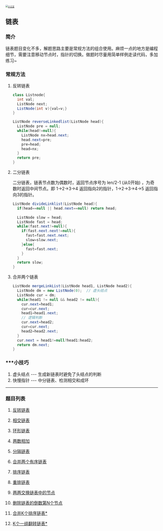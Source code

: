 <p> 
<a href="http://coco66.info:88">
<img src="http://coco66.info:88/leetcode/picture/home.png" alt="小土豆" style="zoom:50%;" /></a>
</p>

## 链表

### 简介

链表题目变化不多，解题思路主要是常规方法的组合使用。麻烦一点的地方是编程细节，需要注意移动节点时，指针的切换。做题时尽量用简单样例走读代码，多加练习~

### 常规方法

1. 反转链表

   ```java
   class Listnode{
     int val;
     ListNode next;
     ListNode(int v){val=v;}
   }
   
   ListNode reverseLinkedlist(ListNode head){
     ListNode pre = null;
     while(head!=null){
       ListNode nx=head.next;
       head.next=pre;
       pre=head;
       head=nx;
     }
     return pre;
   }
   ```

   

2. 二分链表

   二分链表，链表节点数为偶数时，返回节点序号为 len/2-1 (从0开始) ，为奇数时返回中间节点。即 1->2->3->4 返回指向2的指针，1->2->3->4->5 返回指向3的指针。

   

   ```java
   ListNode divideLinklist(ListNode head){
     if(head==null || head.next==null) return head;
     
     ListNode slow = head;
     ListNode fast = head;
     while(fast.next!=null){
       if(fast.next.next!=null){
         fast=fast.next.next;
         slow=slow.next;
       }else{
         fast=fast.next;
       }
     }
     return slow;
   }
   ```

   

3. 合并两个链表 

   ```java
   ListNode mergeLinkList(ListNode head1, ListNode head2){
     ListNode dm = new ListNode(0);  // 虚头结点
     ListNode cur = dm;
     while(head1 != null && head2 != null){ 
       cur.next=head1;
       cur=cur.next;
       head1=head1.next;
       // 逻辑判断
       cur.next=head2;
       cur=cur.next;
       head2=head2.next;
     }
     cur.next = head1!=null?head1:head2;
     return dm.next;
   }
   ```

### ***小技巧

1. 虚头结点 --- 生成新链表时避免了头结点的判断
2. 快慢指针  --- 中分链表、检测相交和成环

----

### 题目列表 

1. [反转链表](https://leetcode-cn.com/problems/reverse-linked-list) 

2. [相交链表](https://leetcode-cn.com/problems/intersection-of-two-linked-lists/)

3. [环形链表](https://leetcode-cn.com/problems/linked-list-cycle/)

4. [两数相加](http://coco66.info:88/leetcode/linkedlist/LeetCode2.html)   

5. [分隔链表](https://leetcode-cn.com/problems/partition-list/)

6. [合并两个有序链表](https://leetcode-cn.com/problems/merge-two-sorted-lists/)

7. [排序链表](https://leetcode-cn.com/problems/sort-list/)

8. [重排链表](https://leetcode-cn.com/problems/reorder-list/)

9. [两两交换链表中的节点](https://leetcode-cn.com/problems/swap-nodes-in-pairs/)

10. [删除链表的倒数第N个节点](https://leetcode-cn.com/problems/remove-nth-node-from-end-of-list/)

11. [合并K个排序链表*](http://coco66.info:88/leetcode/linkedlist/LeetCode23.html)  

12. [K个一组翻转链表*](http://coco66.info:88/leetcode/linkedlist/LeetCode25.html)  

    


